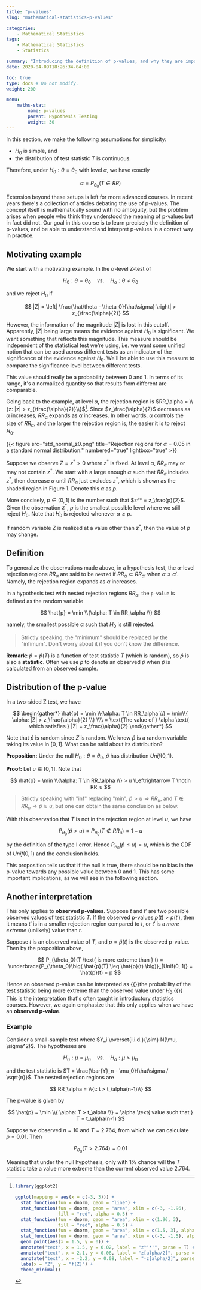 ```yaml
---
title: "p-values"
slug: "mathematical-statistics-p-values"

categories:
    - Mathematical Statistics
tags:
    - Mathematical Statistics
    - Statistics

summary: "Introducing the definition of p-values, and why they are important in statistical tests."
date: 2020-04-09T18:26:34-04:00

toc: true
type: docs # Do not modify.
weight: 200

menu:
    maths-stat:
        name: p-values
        parent: Hypothesis Testing
        weight: 30
---
```


In this section, we make the following assumptions for simplicity:

-   $H_0$ is simple, and
-   the distribution of test statistic $T$ is continuous.

Therefore, under $H_0: \theta = \theta_0$ with level $\alpha$, we have exactly

$$
\alpha = P_{\theta_0}(T \in RR)
$$

Extension beyond these setups is left for more advanced courses. In recent years there's a collection of articles debating the use of p-values. The concept itself is mathematically sound with no ambiguity, but the problem arises when people who think they understood the meaning of p-values but in fact did not. Our goal in this course is to learn precisely the definition of p-values, and be able to understand and interpret p-values in a correct way in practice.

## Motivating example

We start with a motivating example. In the $\alpha$-level Z-test of

$$
H_0: \theta = \theta_0 \quad vs. \quad H_a: \theta \neq \theta_0
$$

and we reject $H_0$ if

$$
|Z| = \left| \frac{\hat\theta - \theta_0}{\hat\sigma} \right| > z_{\frac{\alpha}{2}}
$$

However, the information of the magnitude $|Z|$ is lost in this cutoff. Apparently, $|Z|$ being large means the evidence against $H_0$ is significant. We want something that reflects this magnitude. This measure should be independent of the statistical test we're using, i.e. we want some unified notion that can be used across different tests as an indicator of the significance of the evidence against $H_0$. We'll be able to use this measure to compare the significance level between different tests.

This value should really be a probability between 0 and 1. In terms of its range, it's a normalized quantity so that results from different are comparable.

Going back to the example, at level $\alpha$, the rejection region is $RR_\alpha = \\{z: |z| > z_{\frac{\alpha}{2}}\\}$[^rr-std-normal]. Since $z_\frac{\alpha}{2}$ decreases as $\alpha$ increases, $RR_\alpha$ expands as $\alpha$ increases. In other words, $\alpha$ controls the size of $RR_\alpha$, and the larger the rejection region is, the easier it is to reject $H_0$.

{{< figure src="std_normal_z0.png" title="Rejection regions for $\alpha = 0.05$ in a standard normal distribution." numbered="true" lightbox="true" >}}

Suppose we observe $Z = z^* > 0$ where $z^*$ is fixed. At level $\alpha$, $RR_\alpha$ may or may not contain $z^*$. We start with a large enough $\alpha$ such that $RR_\alpha$ includes $z^*$, then decrease $\alpha$ until $RR_\alpha$ just excludes $z^*$, which is shown as the shaded region in Figure 1. Denote this $\alpha$ as $p$.

More concisely, $p \in (0, 1)$ is the number such that $z^* = z_\frac{p}{2}$. Given the observation $z^*$, $p$ is the smallest possible level where we still reject $H_0$. Note that $H_0$ is rejected whenever $\alpha \geq p$.

If random variable $Z$ is realized at a value other than $z^*$, then the value of $p$ may change.

## Definition

To generalize the observations made above, in a hypothesis test, the $\alpha$-level rejection regions $RR_\alpha$ are said to be `nested` if $RR_\alpha \subset RR_{\alpha'}$ when $\alpha \leq \alpha'$. Namely, the rejection region expands as $\alpha$ increases.

In a hypothesis test with nested rejection regions $RR_\alpha$, the `p-value` is defined as the random variable

$$
\hat{p} = \min \\{\alpha: T \in RR_\alpha \\}
$$

namely, the smallest possible $\alpha$ such that $H_0$ is still rejected.

> Strictly speaking, the "minimum" should be replaced by the "infimum". Don't worry about it if you don't know the difference.

**Remark:** $\hat{p} = \hat{p}(T)$ is a function of test statistic $T$ (which is random), so $\hat{p}$ is also a **statistic**. Often we use $p$ to denote an observed $\hat{p}$ when $\hat{p}$ is calculated from an observed sample.

## Distribution of the p-value

In a two-sided Z test, we have

$$
\begin{gather*}
  \hat{p} = \min \\{\alpha: T \in RR_\alpha \\} = \min\\{ \alpha: |Z| > z_\frac{\alpha}{2} \\} \\\\
  = \text{The value of } \alpha \text{ which satisfies } |Z| = z_\frac{\alpha}{2}
\end{gather*}
$$

Note that $\hat{p}$ is random since $Z$ is random. We know $\hat{p}$ is a random variable taking its value in $[0, 1]$. What can be said about its distribution?

**Proposition:** Under the null $H_0: \theta = \theta_0$, $\hat{p}$ has distribution $Unif(0, 1)$.

**Proof:** Let $u \in [0, 1]$. Note that

$$
\hat{p} = \min \\{\alpha: T \in RR_\alpha \\} > u \Leftrightarrow T \notin RR_u
$$

> Strictly speaking with "inf" replacing "min", $\hat{p} > u \Rightarrow RR_u$, and $T \notin RR_u \Rightarrow \hat{p} \geq u$, but one can obtain the same conclusion as below.

With this observation that $T$ is not in the rejection region at level $u$, we have

$$
P_{\theta_0}(\hat{p} > u) = P_{\theta_0}(T \notin RR_u) = 1 - u
$$

by the definition of the type I error. Hence $P_{\theta_0}(\hat{p} \leq u) = u$, which is the CDF of $Unif(0, 1)$ and the conclusion holds.

This proposition tells us that if the null is true, there should be no bias in the p-value towards any possible value between 0 and 1. This has some important implications, as we will see in the following section.

## Another interpretation

This only applies to **observed p-values**. Suppose $t$ and $t'$ are two possible observed values of test statistic $T$. If the observed p-values $p(t) > p(t')$, then it means $t'$ is in a smaller rejection region compared to $t$, or $t'$ is a _more extreme_ (unlikely) value than $t$.

Suppose $t$ is an observed value of $T$, and $p = \hat{p}(t)$ is the observed p-value. Then by the proposition above,

$$
P_{\theta_0}(T \text{ is more extreme than } t) = \underbrace{P_{\theta_0}\big( \hat{p}(T) \leq \hat{p}(t) \big)}_{Unif(0, 1)} = \hat{p}(t) = p
$$

Hence an observed p-value can be interpreted as {{<hl>}}the probability of the test statistic being more extreme than the observed value under $H_0$.{{</hl>}} This is the interpretation that's often taught in introductory statistics courses. However, we again emphasize that this only applies when we have an **observed p-value**.

### Example

Consider a small-sample test where $Y_i \overset{i.i.d.}{\sim} N(\mu, \sigma^2)$. The hypotheses are

$$
H_0: \mu = \mu_0 \quad vs. \quad H_a: \mu > \mu_0
$$

and the test statistic is $T = \frac{\bar{Y}_n - \mu_0}{\hat\sigma / \sqrt{n}}$. The nested rejection regions are

$$
RR_\alpha = \\{t: t > t_\alpha(n-1)\\}
$$

The p-value is given by

$$
\hat{p} = \min \\{ \alpha: T > t_\alpha \\} = \alpha \text{ value such that } T = t_\alpha(n-1)
$$

Suppose we observed $n=10$ and $T = 2.764$, from which we can calculate $p = 0.01$. Then

$$
P_{\theta_0}(T > 2.764) = 0.01
$$

Meaning that under the null hypothesis, only with $1\%$ chance will the $T$ statistic take a value more extreme than the current observed value 2.764.

[^rr-std-normal]:
    ```r
    library(ggplot2)

    ggplot(mapping = aes(x = c(-3, 3))) +
      stat_function(fun = dnorm, geom = "line") +
      stat_function(fun = dnorm, geom = "area", xlim = c(-3, -1.96),
                    fill = "red", alpha = 0.5) +
      stat_function(fun = dnorm, geom = "area", xlim = c(1.96, 3),
                    fill = "red", alpha = 0.5) +
      stat_function(fun = dnorm, geom = "area", xlim = c(1.5, 3), alpha = 0.5) +
      stat_function(fun = dnorm, geom = "area", xlim = c(-3, -1.5), alpha = 0.5) +
      geom_point(aes(x = 1.5, y = 0)) +
      annotate("text", x = 1.5, y = 0.02, label = "z^'*'", parse = T) +
      annotate("text", x = 2.1, y = 0.08, label = "z[alpha/2]", parse = T) +
      annotate("text", x = -2.2, y = 0.08, label = "-z[alpha/2]", parse = T) +
      labs(x = "Z", y = "f(Z)") +
      theme_minimal()
    ```

